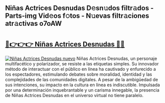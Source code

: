## Niñas Actrices Desnudas D𝚎sn𝚞dos filtr𝚊dos - Parts-img Vid𝚎os f𝚘tos - N𝚞evas filtr𝚊ciones atr𝚊ctivas o7oAW

# <h2><a href="http://mbbwonx.tromn.icu/?c=Ni%c3%b1as+Actrices+Desnudas">🔗👉👉👉 Niñas Actrices Desnudas 🔗🔗</a></h2>

[![Niñas Actrices Desnudas nuevo](https://i.imgur.com/pEAQMta.gif)](http://mbbwonx.tromn.icu/?c=Ni%c3%b1as+Actrices+Desnudas)
Niñas Actrices Desnudas, un personaje multifacético y polarizador, se resiste a las etiquetas simples. Su innovador método de interactuar con el público en línea ha cautivado y enfurecido a los espectadores, estimulando debates sobre moralidad, identidad y las complejidades de las comunidades digitales. A pesar de la ambigüedad de sus intenciones, su impacto en la cultura en línea es indiscutible. Impulsada por una determinación inquebrantable y un carisma innegable, la presencia de Niñas Actrices Desnudas en el universo virtual no tiene paralelo.
